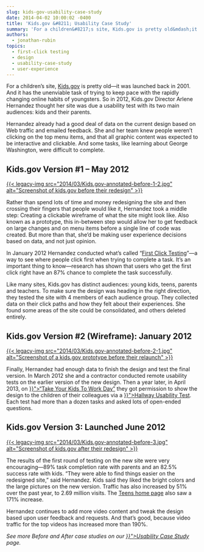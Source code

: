 ```yaml
---
slug: kids-gov-usability-case-study
date: 2014-04-02 10:00:02 -0400
title: 'Kids.gov &#8211; Usability Case Study'
summary: 'For a children&#8217;s site, Kids.gov is pretty old&mdash;it was launched back in 2001. And it has the unenviable task of trying to keep pace with the rapidly changing online habits of youngsters. So in 2012, Kids.gov Director Arlene Hernandez thought her site was due a usability test with its two main audiences: kids and their'
authors:
  - jonathan-rubin
topics:
  - first-click testing
  - design
  - usability-case-study
  - user-experience
---
```


<p>
  For a children&#8217;s site, <a href="http://kids.usa.gov/">Kids.gov</a> is pretty old—it was launched back in 2001. And it has the unenviable task of trying to keep pace with the rapidly changing online habits of youngsters. So in 2012, Kids.gov Director Arlene Hernandez thought her site was due a usability test with its two main audiences: kids and their parents.
</p>

<p>
  Hernandez already had a good deal of data on the current design based on Web traffic and emailed feedback. She and her team knew people weren&#8217;t clicking on the top menu items, and that all graphic content was expected to be interactive and clickable. And some tasks, like learning about George Washington, were difficult to complete.
</p>

## **Kids.gov Version #1 &#8211; May 2012**

[{{< legacy-img src="2014/03/Kids.gov-annotated-before-1-2.jpg" alt="Screenshot of kids.gov before their redesign" >}}](https://s3.amazonaws.com/digitalgov/_legacy-img/2014/03/Kids.gov-annotated-before-1-2.jpg)

<p>
  Rather than spend lots of time and money redesigning the site and then crossing their fingers that people would like it, Hernandez took a middle step: Creating a clickable wireframe of what the site might look like. Also known as a prototype, this in-between step would allow her to get feedback on large changes and on menu items before a single line of code was created. But more than that, she’d be making user experience decisions based on data, and not just opinion.
</p>

<p>
  In January 2012 Hernandez conducted what’s called “<a href="http://www.usability.gov/how-to-and-tools/methods/first-click-testing.html">First Click Testing</a>”—a way to see where people click first when trying to complete a task. It’s an important thing to know—research has shown that users who get the first click right have an 87% chance to complete the task successfully.
</p>

<p>
  Like many sites, Kids.gov has distinct audiences: young kids, teens, parents and teachers. To make sure the design was heading in the right direction, they tested the site with 4 members of each audience group. They collected data on their click paths and how they felt about their experiences. She found some areas of the site could be consolidated, and others deleted entirely.
</p>

## **Kids.gov Version #2 (Wireframe): January 2012**

[{{< legacy-img src="2014/03/Kids.gov-annotated-before-2-1.jpg" alt="Screenshot of a kids.gov prototype before their relaunch" >}}](https://s3.amazonaws.com/digitalgov/_legacy-img/2014/03/Kids.gov-annotated-before-2-1.jpg)

<p>
  Finally, Hernandez had enough data to finish the design and test the final version. In March 2012 she and a contractor conducted remote usability tests on the earlier version of the new design. Then a year later, in April 2013, on <a href="{{< ref "2013-04-26-how-to-do-usability-testing-with-kids.md" >}}">“Take Your Kids To Work Day”</a> they got permission to show the design to the children of their colleagues via a <a href="{{< ref "2014-02-19-10-tips-for-better-hallway-usability-testing.md" >}}">Hallway Usability Test</a>. Each test had more than a dozen tasks and asked lots of open-ended questions.
</p>

## **Kids.gov Version 3: Launched June 2012**

[{{< legacy-img src="2014/03/Kids.gov-annotated-before-3.jpg" alt="Screenshot of kids.gov after their redesign" >}}](https://s3.amazonaws.com/digitalgov/_legacy-img/2014/03/Kids.gov-annotated-before-3.jpg)

<p>
  The results of the first round of testing on the new site were very encouraging—89% task completion rate with parents and an 82.5% success rate with kids. “They were able to find things easier on the redesigned site,” said Hernandez. Kids said they liked the bright colors and the large pictures on the new version. Traffic has also increased by 51% over the past year, to 2.69 million visits. The <a href="http://kids.usa.gov/teens-home/index.html">Teens home page</a> also saw a 171% increase.
</p>

<p>
  Hernandez continues to add more video content and tweak the design based upon user feedback and requests. And that’s good, because video traffic for the top videos has increased more than 190%.
</p>

<p>
  <em>See more Before and After case studies on our <a href="{{< ref "government-usability-case-studies.md" >}}">Usability Case Study</a> page.</em>
</p>